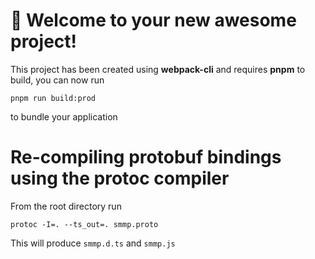 # 🚀 Welcome to your new awesome project!

This project has been created using **webpack-cli** and requires **pnpm** to build, you can now run

```
pnpm run build:prod
```

to bundle your application

# Re-compiling protobuf bindings using the protoc compiler
From the root directory run
```
protoc -I=. --ts_out=. smmp.proto 
```
This will produce `smmp.d.ts` and `smmp.js` 